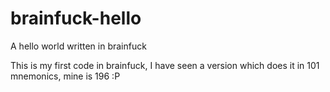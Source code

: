 # brainfuck-hello
A hello world written in brainfuck

This is my first code in brainfuck, I have seen a version which does it in 101 mnemonics, mine is 196 :P
